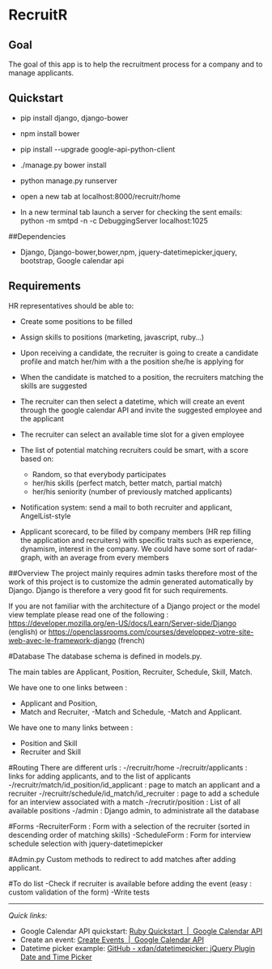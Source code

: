 # RecruitR

## Goal
The goal of this app is to help the recruitment process for a company and to manage applicants.

## Quickstart

- pip install django, django-bower
- npm install bower
- pip install --upgrade google-api-python-client
- ./manage.py bower install

- python manage.py runserver

- open a new tab at localhost:8000/recruitr/home

- In a new terminal tab launch a server for checking the sent emails: 
python -m smtpd -n -c DebuggingServer localhost:1025

##Dependencies
- Django, Django-bower,bower,npm, jquery-datetimepicker,jquery, bootstrap, Google calendar api

## Requirements

HR representatives should be able to:
- Create some positions to be filled
- Assign skills to positions (marketing, javascript, ruby…)
- Upon receiving a candidate, the recruiter is going to create a candidate profile and match her/him with a the position she/he is applying for
- When the candidate is matched to a position, the recruiters matching the skills are suggested
- The recruiter can then select a datetime, which will create an event through the google calendar API and invite the suggested employee and the applicant

- The recruiter can select an available time slot for a given employee
- The list of potential matching recruiters could be smart, with a score based on:
  - Random, so that everybody participates
  - her/his skills (perfect match, better match, partial match)
  - her/his seniority (number of previously matched applicants)
- Notification system: send a mail to both recruiter and applicant, AngelList-style
- Applicant scorecard, to be filled by company members (HR rep filling the application and recruiters) with specific traits such as experience, dynamism, interest in the company. We could have some sort of radar-graph, with an average from every members

##Overview
The project mainly requires admin tasks therefore most of the work of this project is to customize the admin generated automatically by Django. Django is therefore a very good fit for such requirements.

If you are not familiar with the architecture of a Django project or the model view template please read one of the following : https://developer.mozilla.org/en-US/docs/Learn/Server-side/Django (english) or https://openclassrooms.com/courses/developpez-votre-site-web-avec-le-framework-django (french)



#Database
The database schema is defined in models.py.

The main tables are Applicant, Position, Recruiter, Schedule, Skill, Match.

We have one to one links between :
- Applicant and Position, 
- Match and Recruiter, 
-Match and Schedule,
-Match and Applicant. 

We have one to many links between :
- Position and Skill 
- Recruiter and Skill

#Routing
There are  different urls :
-/recruitr/home
-/recruitr/applicants : links for adding applicants, and to the list of applicants
-/recruitr/match/id_position/id_applicant : page to match an applicant and a recruiter
-/recruitr/schedule/id_match/id_recruiter : page to add a schedule for an interview associated with a match
-/recrutir/position : List of all available positions
-/admin : Django admin, to administrate all the database

#Forms 
-RecruiterForm : Form with a selection of the recruiter (sorted in descending order of matching skills)
-ScheduleForm : Form for interview schedule selection with jquery-datetimepicker

#Admin.py
Custom methods to redirect to add matches after adding applicant.

#To do list
-Check if recruiter is available before adding the event (easy : custom validation of the form)
-Write tests
- - - -

_Quick links:_
- Google Calendar API quickstart: [Ruby Quickstart  |  Google Calendar API](https://developers.google.com/google-apps/calendar/quickstart/ruby)
- Create an event: [Create Events  |  Google Calendar API](https://developers.google.com/google-apps/calendar/create-events)
- Datetime picker example: [GitHub - xdan/datetimepicker: jQuery Plugin Date and Time Picker](https://github.com/xdan/datetimepicker)


